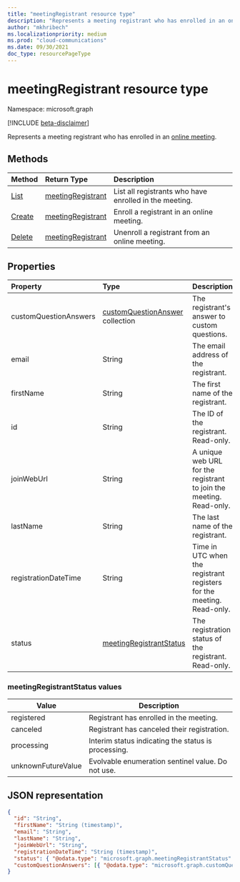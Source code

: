 ```yaml
---
title: "meetingRegistrant resource type"
description: "Represents a meeting registrant who has enrolled in an online meeting."
author: "mkhribech"
ms.localizationpriority: medium
ms.prod: "cloud-communications"
ms.date: 09/30/2021
doc_type: resourcePageType
---
```


# meetingRegistrant resource type

Namespace: microsoft.graph

[!INCLUDE [beta-disclaimer](../../includes/beta-disclaimer.md)]

Represents a meeting registrant who has enrolled in an [online meeting](onlinemeeting.md).

## Methods

| Method | Return Type | Description |
| :----- | :---------- | :---------- |
|[List](../api/meetingRegistrant-list.md) | [meetingRegistrant](meetingRegistrant.md) | List all registrants who have enrolled in the meeting. |
|[Create](../api/meetingRegistrant-create.md) | [meetingRegistrant](meetingRegistrant.md) | Enroll a registrant in an online meeting. |
|[Delete](../api/meetingRegistrant-delete.md) | [meetingRegistrant](meetingRegistrant.md) | Unenroll a registrant from an online meeting. |

## Properties

| Property | Type | Description |
| :------- | :--- | :---------- |
| customQuestionAnswers | [customQuestionAnswer](customQuestionAnswer.md) collection | The registrant's answer to custom questions. |
| email | String | The email address of the registrant. |
| firstName | String | The first name of the registrant. |
| id | String | The ID of the registrant. Read-only. |
| joinWebUrl | String | A unique web URL for the registrant to join the meeting. Read-only. |
| lastName | String | The last name of the registrant. |
| registrationDateTime | String | Time in UTC when the registrant registers for the meeting. Read-only. |
| status | [meetingRegistrantStatus](#meetingregistrantstatus-values) | The registration status of the registrant. Read-only. |

### meetingRegistrantStatus values

| Value              | Description |
|--------------------|-------------|
| registered | Registrant has enrolled in the meeting. |
| canceled | Registrant has canceled their registration. |
| processing | Interim status indicating the status is processing. |
| unknownFutureValue | Evolvable enumeration sentinel value. Do not use. |

## JSON representation

<!-- {
  "blockType": "resource",
  "@odata.type": "microsoft.graph.meetingRegistrant"
}-->

```json
{
  "id": "String",
  "firstName": "String (timestamp)",
  "email": "String",
  "lastName": "String",
  "joinWebUrl": "String",
  "registrationDateTime": "String (timestamp)",
  "status": { "@odata.type": "microsoft.graph.meetingRegistrantStatus" },
  "customQuestionAnswers": [{ "@odata.type": "microsoft.graph.customQuestionAnswer" }]
}
```
